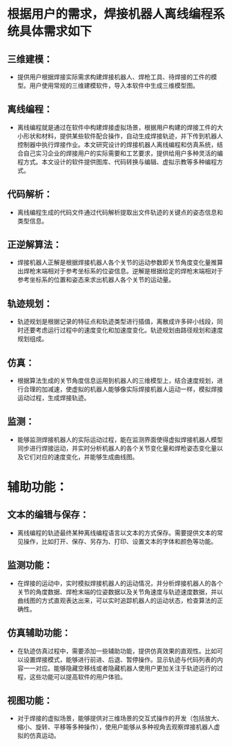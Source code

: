 根据用户的需求，焊接机器人离线编程系统具体需求如下  
===================================================
三维建模：
--------------
* 提供用户根据焊接实际需求构建焊接机器人、焊枪工具、待焊接的工件的模型。用户使用常规的三维建模软件，导入本软件中生成三维模型图。    

离线编程：
------------  
* 离线编程就是通过在软件中构建焊接虚拟场景，根据用户构建的焊接工件的大小形状和材料，提供某些软件配合操作，自动生成焊接轨迹，并下传到机器人控制器中执行焊接作业。本文研究设计的焊接机器人离线编程和仿真系统，结合自己实习企业的焊接用户的实际需要和工艺要求，提供给用户多种灵活的编程方式。本文设计的软件提供图库、代码转换与编辑、虚拟示教等多种编程方式。  

代码解析：
------------
* 离线编程生成的代码文件通过代码解析提取出文件轨迹的关键点的姿态信息和类型信息。     

正逆解算法：  
---------------
* 焊接机器人正解是根据焊接机器人各个关节的运动参数即关节角度变化量推算出焊枪末端相对于参考坐标系的位姿信息。逆解是根据给定的焊枪末端相对于参考坐标系的位置和姿态来求出机器人各个关节的运动量。    

轨迹规划：
------------
* 轨迹规划是根据记录的特征点和轨迹类型进行插值，离散成许多碎小线段，同时还要考虑运行过程中的速度变化和加速度变化。轨迹规划由路径规划和速度规划组成。  

仿真：
----------
* 根据算法生成的关节角度信息运用到机器人的三维模型上，结合速度规划，进行合理的加减速，使虚拟的机器人能够像实际焊接机器人运动一样，模拟焊接运动过程，生成焊接轨迹。

监测：
-------------
* 能够监测焊接机器人的实际运动过程，能在监测界面使得虚拟焊接机器人模型同步进行焊接运动，并实时分析机器人的各个关节变化量和焊枪姿态变化量以及它们对应的速度变化，并能够生成曲线图。

辅助功能：
===========

文本的编辑与保存：
--------------------
* 离线编程的轨迹最终某种离线编程语言以文本的方式保存。需要提供文本的常见操作，比如打开、保存、另存为、打印、设置文本的字体和颜色等功能。

监测功能：
-------------------
* 在焊接的运动中，实时模拟焊接机器人的运动情况，并分析焊接机器人的各个关节的角度数据、焊枪末端的位姿数据以及关节角速度与轨迹速度数据，并以曲线图的方式直观表达出来，可以实时追踪机器人的运动状态，检查算法的正确性。

仿真辅助功能：
------------------------
* 在轨迹仿真过程中，需要添加一些辅助功能，提供仿真效果的直观性。比如可以设置焊接模式，能够进行前进、后退、暂停操作。显示轨迹与代码列表的内容一一对应。能够隐藏空移线或者隐藏机器人使用户更加关注于轨迹运行的过程，这些功能可以提高软件的用户体验。

视图功能：
---------------
* 对于焊接的虚拟场景，能够提供对三维场景的交互式操作的开发（包括放大、缩小、旋转、平移等多种操作），使用户能够从多种视角去观察焊接机器人虚拟的仿真运动。
